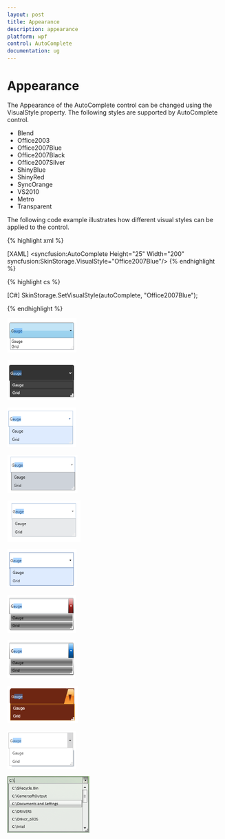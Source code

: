 ```yaml
---
layout: post
title: Appearance
description: appearance
platform: wpf
control: AutoComplete
documentation: ug
---
```


# Appearance

The Appearance of the AutoComplete control can be changed using the VisualStyle property. The following styles are supported by AutoComplete control.

* Blend
* Office2003
* Office2007Blue
* Office2007Black
* Office2007Silver
* ShinyBlue
* ShinyRed
* SyncOrange
* VS2010
* Metro
* Transparent 



The following code example illustrates how different visual styles can be applied to the control.


{% highlight xml %}

[XAML]
<syncfusion:AutoComplete Height="25" Width="200" syncfusion:SkinStorage.VisualStyle="Office2007Blue"/>
{% endhighlight %}

{% highlight cs %}

[C#]
SkinStorage.SetVisualStyle(autoComplete, "Office2007Blue");

{% endhighlight %}

![](Appearance_images/Appearance_img1.png)



![](Appearance_images/Appearance_img2.png)



![](Appearance_images/Appearance_img3.png)



![](Appearance_images/Appearance_img4.png)



![](Appearance_images/Appearance_img5.png)



![](Appearance_images/Appearance_img6.png)



![](Appearance_images/Appearance_img7.png)



![](Appearance_images/Appearance_img8.png)





![](Appearance_images/Appearance_img9.png)





![](Appearance_images/Appearance_img10.png)





![](Appearance_images/Appearance_img11.png)



